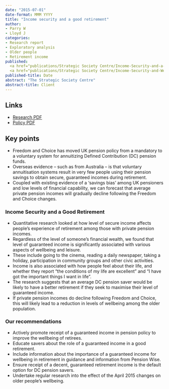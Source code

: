 ```yaml
---
date: "2015-07-01"
date-format: MMM YYYY
title: "Income security and a good retirement"
author:
- Parry W
- Lloyd J
categories:
- Research report
- Exploratory analysis
- Older people
- Retirement income
published:
  <a href="publications/Strategic Society Centre/Income-Security-and-a-Good-Retirement.pdf" target="_blank">Research PDF</a></br>
  <a href="publications/Strategic Society Centre/Income-Security-and-Wellbeing.pdf" target="_blank">Policy PDF</a>
published-title: Date
abstract: "The Strategic Society Centre"
abstract-title: Client
---
```


## Links

* <a href="publications/Strategic Society Centre/Income-Security-and-a-Good-Retirement.pdf" target="_blank">Research PDF</a></br>
* <a href="publications/Strategic Society Centre/Income-Security-and-Wellbeing.pdf" target="_blank">Policy PDF</a>

## Key points

- Freedom and Choice has moved UK pension policy from a mandatory to a voluntary system for annuitizing Defined Contribution (DC) pension funds.
- Overseas evidence – such as from Australia – is that voluntary annuitisation systems result in very few people using their pension savings to obtain secure, guaranteed incomes during retirement.
- Coupled with existing evidence of a ‘savings bias’ among UK pensioners and low levels of financial capability, we can forecast that average private pension incomes will gradually decline following the Freedom and Choice changes.

### Income Security and a Good Retirement

- Quantitative research looked at how level of secure income affects people’s experience of retirement among those with private pension incomes.
- Regardless of the level of someone’s financial wealth, we found that level of guaranteed income is significantly associated with various aspects of wellbeing and leisure.
- These include going to the cinema, reading a daily newspaper, taking a holiday, participation in community groups and other civic activities.
- Income is also associated with how people feel about their life, and whether they report “the conditions of my life are excellent” and “I have got the important things I want in life”.
- The research suggests that an average DC pension saver would be likely to have a better retirement if they seek to maximise their level of guaranteed income.
- If private pension incomes do decline following Freedom and Choice, this will likely lead to a reduction in levels of wellbeing among the older population.

### Our recommendations

- Actively promote receipt of a guaranteed income in pension policy to improve the wellbeing of retirees.
- Educate savers about the role of a guaranteed income in a good retirement.
- Include information about the importance of a guaranteed income for wellbeing in retirement in guidance and information from Pension Wise.
- Ensure receipt of a decent, guaranteed retirement income is the default option for DC pension savers.
- Undertake regular research into the effect of the April 2015 changes on older people’s wellbeing.



